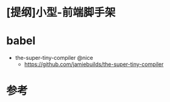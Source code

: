 # [提纲]小型-前端脚手架

# babel

- the-super-tiny-compiler @nice
    - https://github.com/jamiebuilds/the-super-tiny-compiler

# 参考
